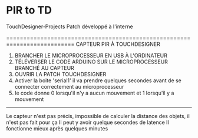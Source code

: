 # PIR to TD 

TouchDesigner-Projects
Patch développé à l'interne

==========================================================================
CAPTEUR PIR À TOUCHDESIGNER

1. BRANCHER LE MICROPROCESSEUR EN USB À L'ORDINATEUR 
2. TÉLÉVERSER LE CODE ARDUINO SUR LE MICROPROCESSEUR BRANCHÉ AU CAPTEUR
3. OUVRIR LA PATCH TOUCHDESIGNER 
4. Activer la boite 'serial1' il va prendre quelques secondes avant de se connecter correctement au microprocesseur
5. le code donne 0 lorsqu'il n'y a aucun mouvement et 1 lorsqu'il y a mouvement

--------------------------------------------------------------------------
Le capteur n'est pas précis, impossible de calculer la distance des objets, il n'est pas fait pour ça
Il peut y avoir quelque secondes de latence
Il fonctionne mieux après quelques minutes  

